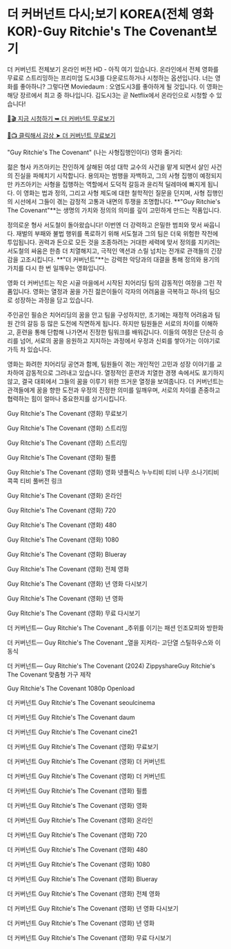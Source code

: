 # 더 커버넌트  다시;보기 KOREA(전체 영화 KOR)-Guy Ritchie's The Covenant보기

더 커버넌트 전체보기 온라인 버전 HD - 아직 여기 있습니다. 온라인에서 전체 영화를 무료로 스트리밍하는 프리미엄 도시3를 다운로드하거나 시청하는 옵션입니다. 너는 영화를 좋아하니? 그렇다면 Moviedaum : 오염도시3를 좋아하게 될 것입니다. 이 영화는 해당 장르에서 최고 중 하나입니다. 김도시3는 곧 Netflix에서 온라인으로 시청할 수 있습니다!

[🔗🎬 지금 시청하기 ➥ 더 커버넌트 무료보기](https://t.co/Ae1KnMQuDW)

[🎥📺 클릭해서 감상 ➤ 더 커버넌트 무료보기](https://t.co/Ae1KnMQuDW)

"Guy Ritchie's The Covenant" (나는 사형집행인이다) 영화 줄거리:

젊은 형사 카즈아키는 잔인하게 살해된 여성 대학 교수의 사건을 맡게 되면서 살인 사건의 진실을 파헤치기 시작합니다. 용의자는 범행을 자백하고, 그의 사형 집행이 예정되지만 카즈아키는 사형을 집행하는 역할에서 도덕적 갈등과 윤리적 딜레마에 빠지게 됩니다. 이 영화는 법과 정의, 그리고 사형 제도에 대한 철학적인 질문을 던지며, 사형 집행인의 시선에서 그들이 겪는 감정적 고통과 내면의 투쟁을 조명합니다. **"Guy Ritchie's The Covenant"**는 생명의 가치와 정의의 의미를 깊이 고민하게 만드는 작품입니다.

정의로운 형사 서도철이 돌아왔습니다! 이번엔 더 강력하고 은밀한 범죄와 맞서 싸웁니다. 재벌의 부패와 불법 행위를 폭로하기 위해 서도철과 그의 팀은 더욱 위험한 작전에 투입됩니다. 권력과 돈으로 모든 것을 조종하려는 거대한 세력에 맞서 정의를 지키려는 서도철의 싸움은 한층 더 치열해지고, 극적인 액션과 스릴 넘치는 전개로 관객들의 긴장감을 고조시킵니다. **"더 커버넌트"**는 강력한 악당과의 대결을 통해 정의와 용기의 가치를 다시 한 번 일깨우는 영화입니다.

영화 더 커버넌트는 작은 시골 마을에서 시작된 치어리딩 팀의 감동적인 여정을 그린 작품입니다. 영화는 열정과 꿈을 가진 젊은이들이 각자의 어려움을 극복하고 하나의 팀으로 성장하는 과정을 담고 있습니다.

주인공인 필승은 치어리딩의 꿈을 안고 팀을 구성하지만, 초기에는 재정적 어려움과 팀원 간의 갈등 등 많은 도전에 직면하게 됩니다. 하지만 팀원들은 서로의 차이를 이해하고, 훈련을 통해 단합해 나가면서 진정한 팀워크를 배워갑니다. 이들의 여정은 단순히 승리를 넘어, 서로의 꿈을 응원하고 지지하는 과정에서 우정과 신뢰를 쌓아가는 이야기로 가득 차 있습니다.

영화는 화려한 치어리딩 공연과 함께, 팀원들이 겪는 개인적인 고민과 성장 이야기를 교차하여 감동적으로 그려내고 있습니다. 열정적인 훈련과 치열한 경쟁 속에서도 포기하지 않고, 결국 대회에서 그들의 꿈을 이루기 위한 뜨거운 열정을 보여줍니다. 더 커버넌트는 관객들에게 꿈을 향한 도전과 우정의 진정한 의미를 일깨우며, 서로의 차이를 존중하고 협력하는 힘이 얼마나 중요한지를 상기시킵니다.

Guy Ritchie's The Covenant (영화) 무료보기

Guy Ritchie's The Covenant (영화) 스트리밍

Guy Ritchie's The Covenant (영화) 스트리밍

Guy Ritchie's The Covenant (영화) 필름

Guy Ritchie's The Covenant (영화) 영화 넷플릭스 누누티비 티비 나무 소나기티비 콕콕 티비 풀버전 링크

Guy Ritchie's The Covenant (영화) 온라인

Guy Ritchie's The Covenant (영화) 720

Guy Ritchie's The Covenant (영화) 480

Guy Ritchie's The Covenant (영화) 1080

Guy Ritchie's The Covenant (영화) Blueray

Guy Ritchie's The Covenant (영화) 전체 영화

Guy Ritchie's The Covenant (영화) 년 영화 다시보기

Guy Ritchie's The Covenant (영화) 년 영화

Guy Ritchie's The Covenant (영화) 무료 다시보기

더 커버넌트— Guy Ritchie's The Covenant _추위를 이기는 패션 인조모피와 방한화

더 커버넌트— Guy Ritchie's The Covenant _열을 지켜라- 고단열 스틸하우스와 이동식

더 커버넌트— Guy Ritchie's The Covenant (2024) ZippyshareGuy Ritchie's The Covenant 맞춤형 가구 제작

Guy Ritchie's The Covenant 1080p Openload

더 커버넌트 Guy Ritchie's The Covenant seoulcinema

더 커버넌트 Guy Ritchie's The Covenant daum

더 커버넌트 Guy Ritchie's The Covenant cine21

더 커버넌트 Guy Ritchie's The Covenant (영화) 무료보기

더 커버넌트 Guy Ritchie's The Covenant (영화) 더 커버넌트

더 커버넌트 Guy Ritchie's The Covenant (영화) 더 커버넌트

더 커버넌트 Guy Ritchie's The Covenant (영화) 필름

더 커버넌트 Guy Ritchie's The Covenant (영화) 영화

더 커버넌트 Guy Ritchie's The Covenant (영화) 온라인

더 커버넌트 Guy Ritchie's The Covenant (영화) 720

더 커버넌트 Guy Ritchie's The Covenant (영화) 480

더 커버넌트 Guy Ritchie's The Covenant (영화) 1080

더 커버넌트 Guy Ritchie's The Covenant (영화) Blueray

더 커버넌트 Guy Ritchie's The Covenant (영화) 전체 영화

더 커버넌트 Guy Ritchie's The Covenant (영화) 년 영화 다시보기

더 커버넌트 Guy Ritchie's The Covenant (영화) 년 영화

더 커버넌트 Guy Ritchie's The Covenant (영화) 무료 다시보기

